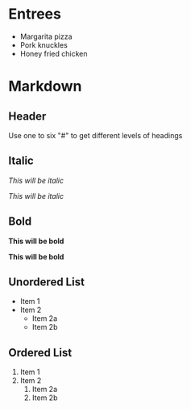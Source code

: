 # Entrees

* Margarita pizza
* Pork knuckles
* Honey fried chicken


# Markdown

## Header

Use one to six "#" to get different levels of headings

## Italic

*This will be italic*

_This will be italic_

## Bold

**This will be bold**

__This will be bold__

## Unordered List
* Item 1
* Item 2
  * Item 2a
  * Item 2b
  
## Ordered List
1. Item 1
1. Item 2
   1. Item 2a
   1. Item 2b
